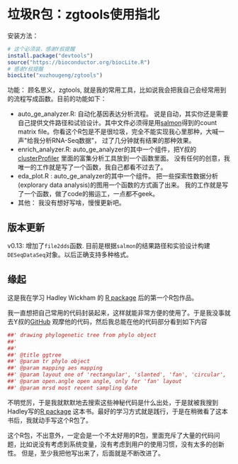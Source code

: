 # 垃圾R包：zgtools使用指北

安装方法：
```r
# 这个必须装，感谢Y叔提醒
install.package("devtools")
source("https://bioconductor.org/biocLite.R")
# 感谢Y叔提醒
biocLite("xuzhougeng/zgtools")
```

功能：
顾名思义，zgtools, 就是我的常用工具，比如说我会把我自己会经常用到的流程写成函数。目前的功能如下：
- auto_ge_analyzer.R: 自动化基因表达分析流程。 说是自动，其实你还是需要自己提供文件路径和试验设计。其中文件必须得是用[salmon](https://combine-lab.github.io/salmon/)得到的count matrix file。你看这个R包是不是很垃圾，完全不能实现我心里那种，大喊一声"给我分析RNA-Seq数据"， 过了几分钟就有结果的那种效果。
- enrich_analyzer.R: auto_ge_analyzer的其中一个组件，把Y叔的[clusterProfiler](https://github.com/GuangchuangYu/clusterProfiler) 里面的富集分析工具放到一个函数里面。 没有任何的创意，我唯一的工作就是写了一个函数，我自己都看不过去了。
- eda_plot.R : auto_ge_analyzer的其中一个组件。 把一些探索性数据分析(explorary data analysis)的图用一个函数的方式画了出来。 我的工作就是写了一个函数，做了code的搬运工，一点都不geek。
- 其他： 我没有想好写啥，慢慢更新吧。


## 版本更新
v0.13: 增加了`file2dds`函数. 目前是根据`salmon`的结果路径和实验设计构建`DESeqDataSeq`对象。以后正确支持多种格式。


## 缘起
这是我在学习 Hadley Wickham 的 [R package](http://r-pkgs.had.co.nz/r.html) 后的第一个R包作品。

我一直想把自己常用的代码封装起来，这样就能非常方便的使用了。于是我没事就去Y叔的[GitHub](https://github.com/GuangchuangYu/) 观摩他的代码，然后我总能在他的代码部分看到如下内容
```r
##' drawing phylogenetic tree from phylo object
##'
##'
##' @title ggtree
##' @param tr phylo object
##' @param mapping aes mapping
##' @param layout one of 'rectangular', 'slanted', 'fan', 'circular', 'radial', 'equal_angle' or 'daylight'
##' @param open.angle open angle, only for 'fan' layout
##' @param mrsd most recent sampling date
```

不明觉厉，于是我就默默地去搜索这些神秘代码是什么出处，于是就被我搜到Hadley写的[R package](http://r-pkgs.had.co.nz/r.html) 这本书。最好的学习方式就是践行，于是在稍微看了这本书后，我就动手写这个R包了。


这个R包，不出意外，一定会是一个不太好用的R包，里面充斥了大量的代码问题，比如说没有考虑到系统变量，没有考虑到用户的使用习惯，没有太多的创新性。 但是，至少我把他写出来了，后面就是不断改进了。
